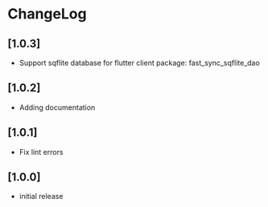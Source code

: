 # ChangeLog

## [1.0.3]

- Support sqflite database for flutter client package:
  fast_sync_sqflite_dao

## [1.0.2]

- Adding documentation

## [1.0.1]

- Fix lint errors

## [1.0.0]

- initial release

